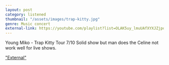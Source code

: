 ```yaml
---
layout: post
category: listened
thumbnail: "/assets/images/trap-kitty.jpg"
genre: Music concert
external-link: https://youtube.com/playlist?list=OLAK5uy_lmuUAfXYXJZjpoWeX297yaBsvVXoPLXbY
---
```

Young Miko - Trap Kitty Tour
7/10
Solid show but man does the Celine not work well for live shows.

["External"](https://youtube.com/playlist?list=OLAK5uy_lmuUAfXYXJZjpoWeX297yaBsvVXoPLXbY)